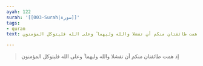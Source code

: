 ```yaml
---
ayah: 122
surah: '[[003-Surah|سورة]]'
tags:
- quran
text: إذ همت طائفتان منكم أن تفشلا والله وليهما ۗ وعلى الله فليتوكل المؤمنون

---
```

> إذ همت طائفتان منكم أن تفشلا والله وليهما ۗ وعلى الله فليتوكل المؤمنون
